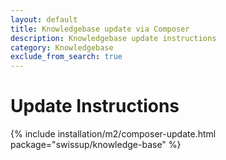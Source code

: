 ```yaml
---
layout: default
title: Knowledgebase update via Composer
description: Knowledgebase update instructions
category: Knowledgebase
exclude_from_search: true
---
```


# Update Instructions

{% include installation/m2/composer-update.html package="swissup/knowledge-base" %}
